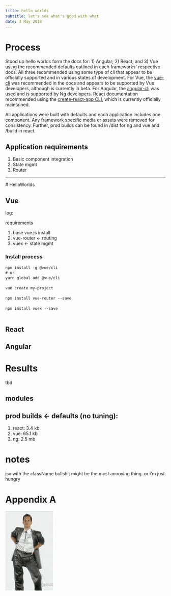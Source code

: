 ```yaml
---
title: hello worlds
subtitle: let's see what's good with what
date: 3 May 2018
---
```


# Process
Stood up hello worlds form the docs for: 1) Angular; 2) React; and 3) Vue using the recommended defaults outlined in each frameworks' respective docs. All three recommended using some type of cli that appear to be officially supported and in various states of development. For Vue, the [vue-cli](https://github.com/vuejs/vue-cli) was recommended in the docs and appears to be supported by Vue developers, although is currently in beta. For Angular, the [angular-cli](https://github.com/angular/angular-cli) was used and is supported by Ng developers. React documentation recommended using the [create-react-app CLI](https://github.com/angular/angular-cli), which is currently officially maintained.

All applications were built with defaults and each application includes one component. Any framework specific media or assets were removed for consistency. Further, prod builds can be found in /dist for ng and vue and /build in react.


## Application requirements
1. Basic component integration
2. State mgmt
3. Router


<hr>
# HelloWorlds

## Vue

log:

requirements
1. base vue.js install
2. vue-router <- routing
3. vuex <- state mgmt

### Install process
```
npm install -g @vue/cli
# or
yarn global add @vue/cli

vue create my-project

npm install vue-router --save

npm install vuex --save


```

## React

## Angular

# Results
tbd

## modules

## prod builds <- defaults (no tuning):
1. react: 3.4 kb
2. vue: 65.1 kb
3. ng: 2.5 mb

# notes

jsx with the className bullshit might be the most annoying thing. or i'm just hungry

# Appendix A
![results](./shared-assets/user-guide.gif)
